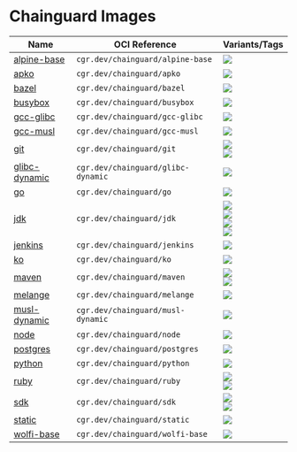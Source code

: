 # Chainguard Images

| Name | OCI Reference | Variants/Tags |
| ----- | ----- |  -------- |
| [alpine-base](./images/alpine-base) | `cgr.dev/chainguard/alpine-base` | [![](https://storage.googleapis.com/chainguard-images-build-outputs/badges/alpine-base.build.status.migration.svg)](https://registry-ui.chainguard.app/?image=cgr.dev/chainguard/alpine-base:migration) |
| [apko](./images/apko) | `cgr.dev/chainguard/apko` | [![](https://storage.googleapis.com/chainguard-images-build-outputs/badges/apko.build.status.migration.svg)](https://registry-ui.chainguard.app/?image=cgr.dev/chainguard/apko:migration) |
| [bazel](./images/bazel) | `cgr.dev/chainguard/bazel` | [![](https://storage.googleapis.com/chainguard-images-build-outputs/badges/bazel.build.status.experimental.svg)](https://registry-ui.chainguard.app/?image=cgr.dev/chainguard/bazel:experimental) |
| [busybox](./images/busybox) | `cgr.dev/chainguard/busybox` | [![](https://storage.googleapis.com/chainguard-images-build-outputs/badges/busybox.build.status.migration.svg)](https://registry-ui.chainguard.app/?image=cgr.dev/chainguard/busybox:migration) |
| [gcc-glibc](./images/gcc-glibc) | `cgr.dev/chainguard/gcc-glibc` | [![](https://storage.googleapis.com/chainguard-images-build-outputs/badges/gcc-glibc.build.status.migration.svg)](https://registry-ui.chainguard.app/?image=cgr.dev/chainguard/gcc-glibc:migration) |
| [gcc-musl](./images/gcc-musl) | `cgr.dev/chainguard/gcc-musl` | [![](https://storage.googleapis.com/chainguard-images-build-outputs/badges/gcc-musl.build.status.migration.svg)](https://registry-ui.chainguard.app/?image=cgr.dev/chainguard/gcc-musl:migration) |
| [git](./images/git) | `cgr.dev/chainguard/git` | [![](https://storage.googleapis.com/chainguard-images-build-outputs/badges/git.build.status.migration-nonroot.svg)](https://registry-ui.chainguard.app/?image=cgr.dev/chainguard/git:migration-nonroot)<br/>[![](https://storage.googleapis.com/chainguard-images-build-outputs/badges/git.build.status.migration-root.svg)](https://registry-ui.chainguard.app/?image=cgr.dev/chainguard/git:migration-root) |
| [glibc-dynamic](./images/glibc-dynamic) | `cgr.dev/chainguard/glibc-dynamic` | [![](https://storage.googleapis.com/chainguard-images-build-outputs/badges/glibc-dynamic.build.status.migration.svg)](https://registry-ui.chainguard.app/?image=cgr.dev/chainguard/glibc-dynamic:migration) |
| [go](./images/go) | `cgr.dev/chainguard/go` | [![](https://storage.googleapis.com/chainguard-images-build-outputs/badges/go.build.status.migration.svg)](https://registry-ui.chainguard.app/?image=cgr.dev/chainguard/go:migration) |
| [jdk](./images/jdk) | `cgr.dev/chainguard/jdk` | [![](https://storage.googleapis.com/chainguard-images-build-outputs/badges/jdk.build.status.openjdk-11.svg)](https://registry-ui.chainguard.app/?image=cgr.dev/chainguard/jdk:openjdk-11)<br/>[![](https://storage.googleapis.com/chainguard-images-build-outputs/badges/jdk.build.status.openjdk-17.svg)](https://registry-ui.chainguard.app/?image=cgr.dev/chainguard/jdk:openjdk-17)<br/>[![](https://storage.googleapis.com/chainguard-images-build-outputs/badges/jdk.build.status.openjdk-jre-11.svg)](https://registry-ui.chainguard.app/?image=cgr.dev/chainguard/jdk:openjdk-jre-11)<br/>[![](https://storage.googleapis.com/chainguard-images-build-outputs/badges/jdk.build.status.openjdk-jre-17.svg)](https://registry-ui.chainguard.app/?image=cgr.dev/chainguard/jdk:openjdk-jre-17) |
| [jenkins](./images/jenkins) | `cgr.dev/chainguard/jenkins` | [![](https://storage.googleapis.com/chainguard-images-build-outputs/badges/jenkins.build.status.experimental.svg)](https://registry-ui.chainguard.app/?image=cgr.dev/chainguard/jenkins:experimental) |
| [ko](./images/ko) | `cgr.dev/chainguard/ko` | [![](https://storage.googleapis.com/chainguard-images-build-outputs/badges/ko.build.status.migration.svg)](https://registry-ui.chainguard.app/?image=cgr.dev/chainguard/ko:migration) |
| [maven](./images/maven) | `cgr.dev/chainguard/maven` | [![](https://storage.googleapis.com/chainguard-images-build-outputs/badges/maven.build.status.openjdk-11.svg)](https://registry-ui.chainguard.app/?image=cgr.dev/chainguard/maven:openjdk-11)<br/>[![](https://storage.googleapis.com/chainguard-images-build-outputs/badges/maven.build.status.openjdk-17.svg)](https://registry-ui.chainguard.app/?image=cgr.dev/chainguard/maven:openjdk-17) |
| [melange](./images/melange) | `cgr.dev/chainguard/melange` | [![](https://storage.googleapis.com/chainguard-images-build-outputs/badges/melange.build.status.migration.svg)](https://registry-ui.chainguard.app/?image=cgr.dev/chainguard/melange:migration) |
| [musl-dynamic](./images/musl-dynamic) | `cgr.dev/chainguard/musl-dynamic` | [![](https://storage.googleapis.com/chainguard-images-build-outputs/badges/musl-dynamic.build.status.migration.svg)](https://registry-ui.chainguard.app/?image=cgr.dev/chainguard/musl-dynamic:migration) |
| [node](./images/node) | `cgr.dev/chainguard/node` | [![](https://storage.googleapis.com/chainguard-images-build-outputs/badges/node.build.status.migration.svg)](https://registry-ui.chainguard.app/?image=cgr.dev/chainguard/node:migration) |
| [postgres](./images/postgres) | `cgr.dev/chainguard/postgres` | [![](https://storage.googleapis.com/chainguard-images-build-outputs/badges/postgres.build.status.15.svg)](https://registry-ui.chainguard.app/?image=cgr.dev/chainguard/postgres:15) |
| [python](./images/python) | `cgr.dev/chainguard/python` | [![](https://storage.googleapis.com/chainguard-images-build-outputs/badges/python.build.status.migration.svg)](https://registry-ui.chainguard.app/?image=cgr.dev/chainguard/python:migration) |
| [ruby](./images/ruby) | `cgr.dev/chainguard/ruby` | [![](https://storage.googleapis.com/chainguard-images-build-outputs/badges/ruby.build.status.migration-30.svg)](https://registry-ui.chainguard.app/?image=cgr.dev/chainguard/ruby:migration-30)<br/>[![](https://storage.googleapis.com/chainguard-images-build-outputs/badges/ruby.build.status.migration-31.svg)](https://registry-ui.chainguard.app/?image=cgr.dev/chainguard/ruby:migration-31) |
| [sdk](./images/sdk) | `cgr.dev/chainguard/sdk` | [![](https://storage.googleapis.com/chainguard-images-build-outputs/badges/sdk.build.status.dev-alpine.svg)](https://registry-ui.chainguard.app/?image=cgr.dev/chainguard/sdk:dev-alpine)<br/>[![](https://storage.googleapis.com/chainguard-images-build-outputs/badges/sdk.build.status.dev-wolfi.svg)](https://registry-ui.chainguard.app/?image=cgr.dev/chainguard/sdk:dev-wolfi) |
| [static](./images/static) | `cgr.dev/chainguard/static` | [![](https://storage.googleapis.com/chainguard-images-build-outputs/badges/static.build.status.migration.svg)](https://registry-ui.chainguard.app/?image=cgr.dev/chainguard/static:migration) |
| [wolfi-base](./images/wolfi-base) | `cgr.dev/chainguard/wolfi-base` | [![](https://storage.googleapis.com/chainguard-images-build-outputs/badges/wolfi-base.build.status.migration.svg)](https://registry-ui.chainguard.app/?image=cgr.dev/chainguard/wolfi-base:migration) |
